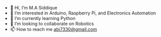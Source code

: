 - 👋 Hi, I’m M.A Siddique
- 👀 I’m interested in Arduino, Raspberry Pi, and Electronics Automation
- 🌱 I’m currently learning Python
- 💞️ I’m looking to collaborate on Robotics
- 📫 How to reach me abi7330@gmail.com

<!---
abi7330/abi7330 is a ✨ special ✨ repository because its `README.md` (this file) appears on your GitHub profile.
You can click the Preview link to take a look at your changes.
--->
